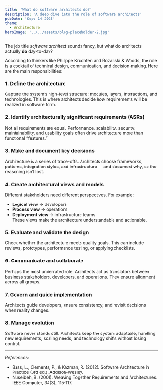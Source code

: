 ```yaml
---
title: 'What do software architects do?'
description: 'A deep dive into the role of software architects'
pubDate: 'Sept 14 2025'
theme:
  - Architecture
heroImage: '../../assets/blog-placeholder-2.jpg'
---
```

The job title *software architect* sounds fancy, but what do architects actually **do** day-to-day? 

According to thinkers like Philippe Kruchten and Rozanski & Woods, the role is a cocktail of technical design, communication, and decision-making. Here are the main responsibilities:

### 1. Define the architecture
Capture the system’s high-level structure: modules, layers, interactions, and technologies. This is where architects decide *how* requirements will be realized in software form.

### 2. Identify architecturally significant requirements (ASRs)
Not all requirements are equal. Performance, scalability, security, maintainability, and usability goals often drive architecture more than functional “features.”

### 3. Make and document key decisions
Architecture is a series of trade-offs. Architects choose frameworks, patterns, integration styles, and infrastructure — and document why, so the reasoning isn’t lost.

### 4. Create architectural views and models
Different stakeholders need different perspectives. For example:
- **Logical view** → developers
- **Process view** → operations
- **Deployment view** → infrastructure teams  
  These views make the architecture understandable and actionable.

### 5. Evaluate and validate the design
Check whether the architecture meets quality goals. This can include reviews, prototypes, performance testing, or applying checklists.

### 6. Communicate and collaborate
Perhaps the most underrated role. Architects act as translators between business stakeholders, developers, and operations. They ensure alignment across all groups.

### 7. Govern and guide implementation
Architects  guide developers, ensure consistency, and revisit decisions when reality changes.

### 8. Manage evolution
Software never stands still. Architects keep the system adaptable, handling new requirements, scaling needs, and technology shifts without losing control.

---
*References:*
- Bass, L., Clements, P., & Kazman, R. (2012). Software Architecture in Practice (3rd ed.). Addison-Wesley.
- Nuseibeh, B. (2001). Weaving Together Requirements and Architectures. IEEE Computer, 34(3), 115-117.